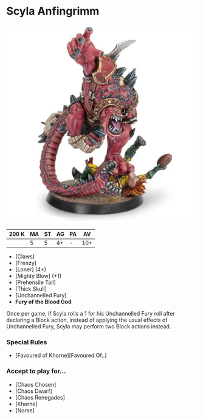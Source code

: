 # Scyla Anfingrimm

![](../media/starplayers/BBScylaAnfinngrimmLead.jpg)

| 200 K  | MA | ST | AG | PA | AV |
| --- | --- | --- | --- | --- | --- |
| | 5 | 5 | 4+ | - | 10+ |

* [Claws]
* [Frenzy]
* [Loner] (4+)
* [Mighty Blow] (+1)
* [Prehensile Tail]
* [Thick Skull]
* [Unchannelled Fury]
* **Fury of the Blood God**

Once per game, if Scyla rolls a 1 for his Unchannelled Fury roll after declaring a Block action, instead of applying the usual effects of Unchannelled Fury, Scyla may perform two Block actions instead.

### Special Rules

* [Favoured of Khorne][Favoured Of..]

### Accept to play for...

* [Chaos Chosen]
* [Chaos Dwarf]
* [Chaos Renegades]
* [Khorne]
* [Norse]
